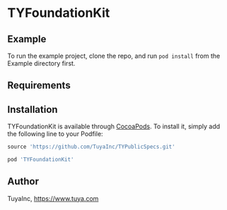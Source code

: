 # TYFoundationKit

## Example

To run the example project, clone the repo, and run `pod install` from the Example directory first.

## Requirements

## Installation

TYFoundationKit is available through [CocoaPods](https://cocoapods.org). To install
it, simply add the following line to your Podfile:

```ruby
source 'https://github.com/TuyaInc/TYPublicSpecs.git'

pod 'TYFoundationKit'
```

## Author

TuyaInc, https://www.tuya.com
